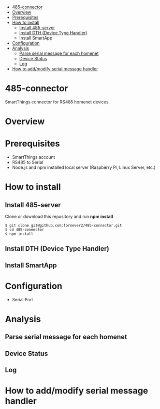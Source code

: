 - [485-connector](#485-connector)
- [Overview](#overview)
- [Prerequisites](#prerequisites)
- [How to install](#how-to-install)
  * [Install 485-server](#install-485-server)
  * [Install DTH (Device Type Handler)](#install-dth--device-type-handler-)
  * [Install SmartApp](#install-smartapp)
- [Configuration](#configuration)
- [Analysis](#analysis)
  * [Parse serial message for each homenet](#parse-serial-message-for-each-homenet)
  * [Device Status](#device-status)
  * [Log](#log)
- [How to add/modify serial message handler](#how-to-add-modify-serial-message-handler)


# 485-connector
SmartThings connector for RS485 homenet devices.

# Overview

# Prerequisites
- SmartThings account
- RS485 to Serial
- Node.js and npm installed local server (Raspberry Pi, Linux Server, etc.)

# How to install
## Install 485-server
Clone or download this repository and run **npm install**
```
$ git clone git@github.com:fornever2/485-connector.git
$ cd 485-connector
$ npm install
```

## Install DTH (Device Type Handler)

## Install SmartApp

# Configuration
- Serial Port

# Analysis
## Parse serial message for each homenet

## Device Status

## Log

# How to add/modify serial message handler
